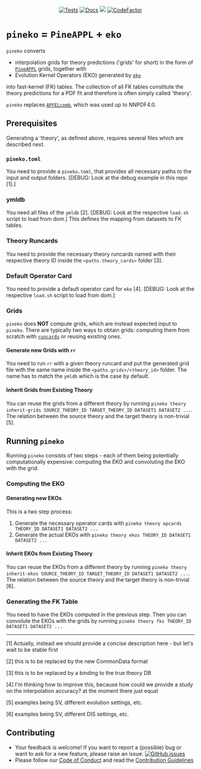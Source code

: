
<p align="center">
  <a href="https://github.com/N3PDF/pineko/actions/workflows/unittests.yml"><img alt="Tests" src="https://github.com/N3PDF/pineko/actions/workflows/unittests.yml/badge.svg" /></a>
  <a href="https://pineko.readthedocs.io/en/latest/?badge=latest"><img alt="Docs" src="https://readthedocs.org/projects/pineko/badge/?version=latest"></a>
  <a href="https://codecov.io/gh/N3PDF/pineko"><img src="https://codecov.io/gh/N3PDF/pineko/branch/main/graph/badge.svg" /></a>
  <a href="https://www.codefactor.io/repository/github/n3pdf/pineko"><img src="https://www.codefactor.io/repository/github/n3pdf/pineko/badge" alt="CodeFactor" /></a>
</p>




# `pineko` = `PineAPPL` + `eko`

`pineko` converts

- interpolation grids for theory predictions ('grids' for short) in the form of
  [`PineAPPL`](https://github.com/N3PDF/pineappl) grids, together with
- Evolution Kernel Operators (EKO) generated by
  [`eko`](https://github.com/N3PDF/eko)

into fast-kernel (FK) tables. The collection of all FK tables constitute the
theory predictions for a PDF fit and therefore is often simply called 'theory'.

`pineko` replaces [`APFELcomb`](https://github.com/NNPDF/apfelcomb), which was
used up to NNPDF4.0.

## Prerequisites

Generating a 'theory', as defined above, requires several files which are
described next.

### `pineko.toml`

You need to provide a `pineko.toml`, that provides all necessary paths to the input and output folders.
[DEBUG: Look at the debug example in this repo [1].]

### ymldb

You need all files of the `ymldb` [2].  [DEBUG: Look at the respective `load.sh` script to load from dom.]
This defines the mapping from datasets to FK tables.

### Theory Runcards

You need to provide the necessary theory runcards named with their respective theory ID inside the `<paths.theory_cards>` folder [3].

### Default Operator Card

You need to provide a default operator card for `eko` [4].
[DEBUG: Look at the respective `load.sh` script to load from dom.]

### Grids

`pineko` does **NOT** compute grids, which are instead expected input to `pineko`.
There are typically two ways to obtain grids: computing them from scratch with [`runcards`](https://github.com/NNPDF/runcards)
or reusing existing ones.

#### Generate new Grids with `rr`

You need to run `rr` with a given theory runcard and put the generated grid file with the same name
inside the `<paths.grids>/<theory_id>` folder. The name has to match the `ymldb` which is the case by default.

#### Inherit Grids from Existing Theory

You can reuse the grids from a different theory by running `pineko theory inherit-grids SOURCE_THEORY_ID TARGET_THEORY_ID DATASET1 DATASET2 ...`.
The relation between the source theory and the target theory is non-trivial [5].

## Running `pineko`

Running `pineko` consists of two steps - each of them being potentially computationally expensive:
computing the EKO and convoluting the EKO with the grid.

### Computing the EKO

#### Generating new EKOs

This is a two step process:
1. Generate the necessary operator cards with `pineko theory opcards THEORY_ID DATASET1 DATASET2 ...`
2. Generate the actual EKOs with `pineko theory ekos THEORY_ID DATASET1 DATASET2 ...`

#### Inherit EKOs from Existing Theory

You can reuse the EKOs from a different theory by running `pineko theory inherit-ekos SOURCE_THEORY_ID TARGET_THEORY_ID DATASET1 DATASET2 ...`.
The relation between the source theory and the target theory is non-trivial [6].

### Generating the FK Table

You need to have the EKOs computed in the previous step.
Then you can convolute the EKOs with the grids by running `pineko theory fks THEORY_ID DATASET1 DATASET2 ...`

---

[1] Actually, instead we should provide a concise description here - but let's wait to be stable first

[2] this is to be replaced by the new CommonData format

[3] this is to be replaced by a binding to the true theory DB

[4] I'm thinking how to improve this, because how could we provide a study on the interpolation accuracy? at the moment there just equal

[5] examples being SV, different evolution settings, etc.

[6] examples being SV, different DIS settings, etc.


## Contributing
- Your feedback is welcome! If you want to report a (possible) bug or want to ask for a new feature, please raise an issue: <a href="https://github.com/N3PDF/pineko/issues"><img alt="GitHub issues" src="https://img.shields.io/github/issues/N3PDF/pineko"/></a>
- Please follow our [Code of Conduct](https://github.com/N3PDF/pineko/blob/master/.github/CODE_OF_CONDUCT.md) and read the
  [Contribution Guidelines](https://github.com/N3PDF/pineko/blob/master/.github/CONTRIBUTING.md)
